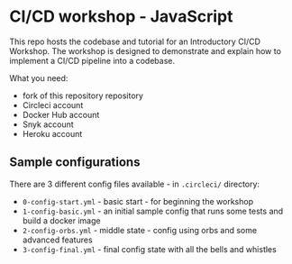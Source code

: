 # CI/CD workshop - JavaScript

This repo hosts the codebase and tutorial for an Introductory CI/CD Workshop. The workshop is designed to demonstrate and explain how to implement a CI/CD pipeline into a codebase.

What you need:
- fork of this repository repository
- Circleci account
- Docker Hub account 
- Snyk account
- Heroku account


## Sample configurations

There are 3 different config files available - in `.circleci/` directory:

- `0-config-start.yml` - basic start - for beginning the workshop
- `1-config-basic.yml` - an initial sample config that runs some tests and build a docker image
- `2-config-orbs.yml` - middle state - config using orbs and some advanced features
- `3-config-final.yml` - final config state with all the bells and whistles